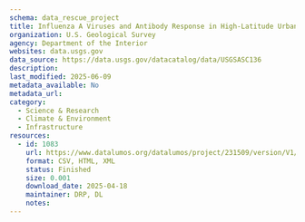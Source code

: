 ```yaml
---
schema: data_rescue_project 
title: Influenza A Viruses and Antibody Response in High-Latitude Urban Wintering Mallards (Anas platyrhynchos), Alaska, 2012-2015
organization: U.S. Geological Survey
agency: Department of the Interior
websites: data.usgs.gov
data_source: https://data.usgs.gov/datacatalog/data/USGSASC136
description: 
last_modified: 2025-06-09
metadata_available: No
metadata_url: 
category:
  - Science & Research 
  - Climate & Environment 
  - Infrastructure 
resources:
  - id: 1083
    url: https://www.datalumos.org/datalumos/project/231509/version/V1/view
    format: CSV, HTML, XML
    status: Finished
    size: 0.001
    download_date: 2025-04-18
    maintainer: DRP, DL
    notes: 
---
```


